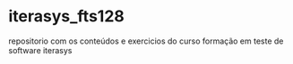 # iterasys_fts128
repositorio com os conteúdos e exercicios do curso formação em teste de software iterasys
